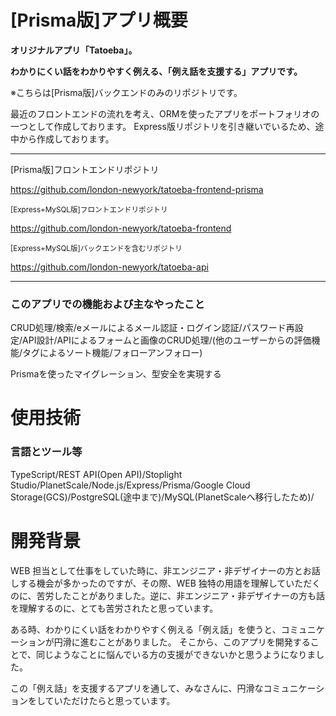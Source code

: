 # [Prisma版]アプリ概要


**オリジナルアプリ「Tatoeba」。**

**わかりにくい話をわかりやすく例える、「例え話を支援する」アプリです。**


※こちらは[Prisma版]バックエンドのみのリポジトリです。

最近のフロントエンドの流れを考え、ORMを使ったアプリをポートフォリオの一つとして作成しております。
Express版リポジトリを引き継いでいるため、途中から作成しております。

-----

[Prisma版]フロントエンドリポジトリ

https://github.com/london-newyork/tatoeba-frontend-prisma

<sub>[Express+MySQL版]フロントエンドリポジトリ</sub>

https://github.com/london-newyork/tatoeba-frontend

<sub>[Express+MySQL版]バックエンドを含むリポジトリ</sub>

https://github.com/london-newyork/tatoeba-api

-----


### このアプリでの機能および主なやったこと

CRUD処理/検索/eメールによるメール認証・ログイン認証/パスワード再設定/API設計/APIによるフォームと画像のCRUD処理/(他のユーザーからの評価機能/タグによるソート機能/フォローアンフォロー)

Prismaを使ったマイグレーション、型安全を実現する

# 使用技術

### 言語とツール等

TypeScript/REST API(Open API)/Stoplight Studio/PlanetScale/Node.js/Express/Prisma/Google Cloud Storage(GCS)/PostgreSQL(途中まで)/MySQL(PlanetScaleへ移行したため)/

# 開発背景

WEB 担当として仕事をしていた時に、非エンジニア・非デザイナーの方とお話しする機会が多かったのですが、その際、WEB 独特の用語を理解していただくのに、苦労したことがありました。逆に、非エンジニア・非デザイナーの方も話を理解するのに、とても苦労されたと思っています。

ある時、わかりにくい話をわかりやすく例える「例え話」を使うと、コミュニケーションが円滑に進むことがありました。
そこから、このアプリを開発することで、同じようなことに悩んでいる方の支援ができないかと思うようになりました。

この「例え話」を支援するアプリを通して、みなさんに、円滑なコミュニケーションをしていただけたらと思っています。
